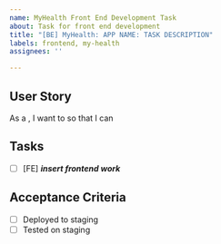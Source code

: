 ```yaml
---
name: MyHealth Front End Development Task
about: Task for front end development
title: "[BE] MyHealth: APP NAME: TASK DESCRIPTION"
labels: frontend, my-health
assignees: ''

---
```


## User Story
As a <user>, I want to <do something> so that I can <accomplish a goal>

## Tasks
- [ ] [FE] **_insert frontend  work_**

## Acceptance Criteria
- [ ] Deployed to staging
- [ ] Tested on staging
